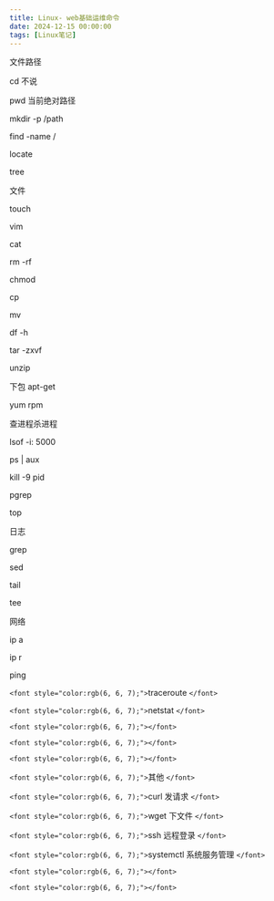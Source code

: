 ```yaml
---
title: Linux- web基础运维命令
date: 2024-12-15 00:00:00
tags: [Linux笔记]
---
```

文件路径

cd     不说

pwd  当前绝对路径

mkdir  -p  /path

find -name /

locate

tree

文件

touch

vim

cat

rm -rf

chmod

cp

mv

df -h

tar -zxvf

unzip

下包   apt-get

yum       rpm

查进程杀进程

lsof  -i: 5000

ps | aux

kill   -9    pid

pgrep

top

日志

grep

sed

tail

tee

网络

ip a

ip   r

ping

`<font style="color:rgb(6, 6, 7);">`traceroute  `</font>`

`<font style="color:rgb(6, 6, 7);">`netstat `</font>`

`<font style="color:rgb(6, 6, 7);"></font>`

`<font style="color:rgb(6, 6, 7);"></font>`

`<font style="color:rgb(6, 6, 7);"></font>`

`<font style="color:rgb(6, 6, 7);">`其他  `</font>`

`<font style="color:rgb(6, 6, 7);">`curl   发请求 `</font>`

`<font style="color:rgb(6, 6, 7);">`wget  下文件 `</font>`

`<font style="color:rgb(6, 6, 7);">`ssh  远程登录 `</font>`

`<font style="color:rgb(6, 6, 7);">`systemctl  系统服务管理 `</font>`

`<font style="color:rgb(6, 6, 7);"></font>`

`<font style="color:rgb(6, 6, 7);"></font>`
